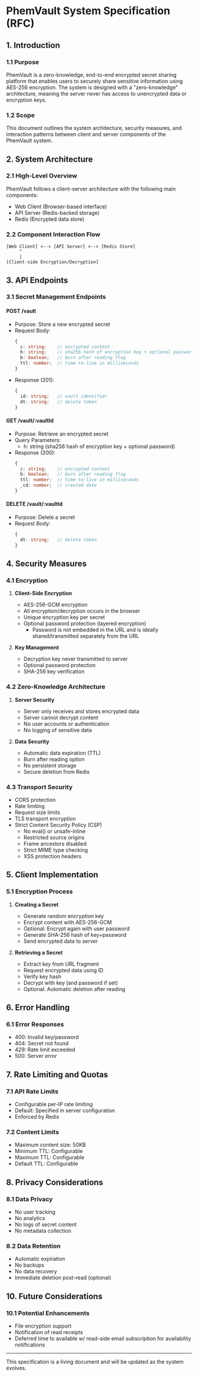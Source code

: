 # PhemVault System Specification (RFC)

## 1. Introduction

### 1.1 Purpose
PhemVault is a zero-knowledge, end-to-end encrypted secret sharing platform that enables users to securely share sensitive information using AES-256 encryption. The system is designed with a "zero-knowledge" architecture, meaning the server never has access to unencrypted data or encryption keys.

### 1.2 Scope
This document outlines the system architecture, security measures, and interaction patterns between client and server components of the PhemVault system.

## 2. System Architecture

### 2.1 High-Level Overview
PhemVault follows a client-server architecture with the following main components:
- Web Client (Browser-based interface)
- API Server (Redis-backed storage)
- Redis (Encrypted data store)

### 2.2 Component Interaction Flow
```
[Web Client] <--> [API Server] <--> [Redis Store]
     ^
     |
[Client-side Encryption/Decryption]
```

## 3. API Endpoints

### 3.1 Secret Management Endpoints

#### POST /vault
- Purpose: Store a new encrypted secret
- Request Body:
  ```typescript
  {
    c: string;    // encrypted content
    h: string;    // sha256 hash of encryption key + optional password
    b: boolean;   // burn after reading flag
    ttl: number;  // time-to-live in milliseconds
  }
  ```
- Response (201):
  ```typescript
  {
    id: string;   // vault identifier
    dt: string;   // delete token
  }
  ```

#### GET /vault/:vaultId
- Purpose: Retrieve an encrypted secret
- Query Parameters:
  - h: string (sha256 hash of encryption key + optional password)
- Response (200):
  ```typescript
  {
    c: string;    // encrypted content
    b: boolean;   // burn after reading flag
    ttl: number;  // time-to-live in milliseconds
    _cd: number;  // created date
  }
  ```

#### DELETE /vault/:vaultId
- Purpose: Delete a secret
- Request Body:
  ```typescript
  {
    dt: string;   // delete token
  }
  ```

## 4. Security Measures

### 4.1 Encryption
1. **Client-Side Encryption**
   - AES-256-GCM encryption
   - All encryption/decryption occurs in the browser
   - Unique encryption key per secret
   - Optional password protection (layered encryption)
     - Password is not embedded in the URL and is ideally shared/transmitted separately from the URL

2. **Key Management**
   - Decryption key never transmitted to server
   - Optional password protection
   - SHA-256 key verification

### 4.2 Zero-Knowledge Architecture
1. **Server Security**
   - Server only receives and stores encrypted data
   - Server cannot decrypt content
   - No user accounts or authentication
   - No logging of sensitive data

2. **Data Security**
   - Automatic data expiration (TTL)
   - Burn after reading option
   - No persistent storage
   - Secure deletion from Redis

### 4.3 Transport Security
  - CORS protection
  - Rate limiting
  - Request size limits
  - TLS transport encryption
  - Strict Content Security Policy (CSP)
    - No eval() or unsafe-inline
    - Restricted source origins
    - Frame ancestors disabled
    - Strict MIME type checking
    - XSS protection headers

## 5. Client Implementation

### 5.1 Encryption Process
1. **Creating a Secret**
   - Generate random encryption key
   - Encrypt content with AES-256-GCM
   - Optional: Encrypt again with user password
   - Generate SHA-256 hash of key+password
   - Send encrypted data to server

2. **Retrieving a Secret**
   - Extract key from URL fragment
   - Request encrypted data using ID
   - Verify key hash
   - Decrypt with key (and password if set)
   - Optional: Automatic deletion after reading

## 6. Error Handling

### 6.1 Error Responses
- 400: Invalid key/password
- 404: Secret not found
- 429: Rate limit exceeded
- 500: Server error

## 7. Rate Limiting and Quotas

### 7.1 API Rate Limits
- Configurable per-IP rate limiting
- Default: Specified in server configuration
- Enforced by Redis

### 7.2 Content Limits
- Maximum content size: 50KB
- Minimum TTL: Configurable
- Maximum TTL: Configurable
- Default TTL: Configurable

## 8. Privacy Considerations

### 8.1 Data Privacy
- No user tracking
- No analytics
- No logs of secret content
- No metadata collection

### 8.2 Data Retention
- Automatic expiration
- No backups
- No data recovery
- Immediate deletion post-read (optional)

## 10. Future Considerations

### 10.1 Potential Enhancements
- File encryption support
- Notification of read receipts
- Deferred time to available w/ read-side email subscription for availability notifications

---

This specification is a living document and will be updated as the system evolves.
